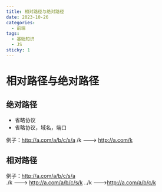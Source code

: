 ```yaml
---
title: 相对路径与绝对路径
date: 2023-10-26
categories:
  - 前端
tags:
  - 基础知识
  - JS
sticky: 1
---
```


# 相对路径与绝对路径

## 绝对路径

- 省略协议
- 省略协议，域名，端口

例子：http://a.com/a/b/c/s/a
    /k    --->  http://a.com/k        

## 相对路径

例子：http://a.com/a/b/c/s/a        
     ./k    --->  http://a.com/a/b/c/s/k     ../k   --->http://a.com/a/b/c/k
